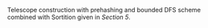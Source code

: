 Telescope construction with prehashing and bounded DFS scheme combined with Sortition given in _Section 5_.
